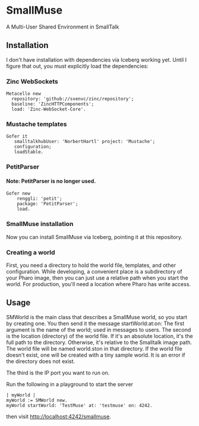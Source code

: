 # SmallMuse
A Multi-User Shared Environment in SmallTalk

## Installation
I don't have installation with dependencies via Iceberg working yet. Until I figure that out, you must explicitly load the dependencies:

### Zinc WebSockets
```smalltalk
Metacello new
  repository: 'github://svenvc/zinc/repository';
  baseline: 'ZincHTTPComponents';
  load: 'Zinc-WebSocket-Core'.
```

### Mustache templates
```smalltalk
Gofer it
   smalltalkhubUser: 'NorbertHartl' project: 'Mustache';
   configuration;
   loadStable.
```

### PetitParser
#### Note: PetitParser is no longer used.
```smalltalk
Gofer new
    renggli: 'petit'; 
    package: 'PetitParser';
    load.
```

### SmallMuse installation
Now you can install SmallMuse via Iceberg, pointing it at this repository.

### Creating a world

First, you need a directory to hold the world file, templates, and other configuration.
While developing, a convenient place is a subdirectory of your Pharo image, then you can just use a relative path when you start the world.
For production, you'll need a location where Pharo has write access.

## Usage
SMWorld is the main class that describes a SmallMuse world, so you start by creating one.
You then send it the message startWorld:&#8203;at:&#8203;on:
The first argument is the name of the world; used in messages to users.
The second is the location (directory) of the world file. If it's an absolute location, it's the full path to the directory. Otherwise, it's relative to the Smalltalk image path. The world file will be named world.ston in that directory. If the world file doesn't exist, one will be created with a tiny sample world. It is an error if the directory does not exist.

The third is the IP port you want to run on.

Run the following in a playground to start the server

```smalltalk
| myWorld |
myWorld := SMWorld new.
myWorld startWorld: 'TestMuse' at: 'testmuse' on: 4242.
```

then visit [http://localhost:4242/smallmuse](http://localhost:4242/smallmuse).
